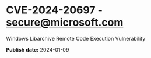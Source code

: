 # CVE-2024-20697 - secure@microsoft.com

Windows Libarchive Remote Code Execution Vulnerability

**Publish date:** 2024-01-09
